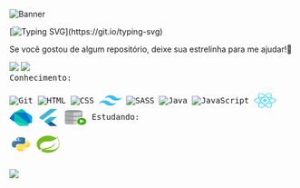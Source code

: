 ![Banner](https://github.com/felipecezar01/felipecezar01/blob/main/GIFs/megifzinho.gif?raw=true)

[![Typing SVG](https://readme-typing-svg.herokuapp.com/?color=00BB52&size=35&center=true&vCenter=true&width=1000&lines=HELLO,+MY+NAME+IS+FELIPE+CEZAR;I+am+a+Backend+Developer;Welcome+to+my+GitHub+Profile!)](https://git.io/typing-svg)

<p>Se você gostou de algum repositório, deixe sua estrelinha para me ajudar!🌟</p>
<div>
  <img height="160em" src="https://github-readme-stats.vercel.app/api?username=felipecezar01&show_icons=false&theme=tokyonight&_all_commits=true&count_private=true"/>
  <img height="160em" src="https://github-readme-stats.vercel.app/api/top-langs/?username=felipecezar01&layout=compact&langs_count=16&theme=tokyonight"/>
</div>

<!-- <div>
  <img align="center" alt="Javascript" height="30" width="40" src='https://cdn.jsdelivr.net/gh/devicons/devicon/icons/javascript/javascript-original.svg'/>
  <img align="center" alt="html" height="30" width="40" src='https://cdn.jsdelivr.net/gh/devicons/devicon/icons/html5/html5-original.svg'/>
  <img align="center" alt="css" height="30" width="40" src='https://cdn.jsdelivr.net/gh/devicons/devicon/icons/css3/css3-original.svg'/>
  <img align="center" alt="sass" height="30" width="40" src='https://cdn.jsdelivr.net/gh/devicons/devicon/icons/sass/sass-original.svg'/>
</div> -->
</div>
  <div style="display: inline_block;">
  <kbd align="center">
  <kbd>Conhecimento:</kbd>
    <br />
    <br />
  <img align="center" title="Git" alt="Git" height="30" width="40" src='https://cdn.jsdelivr.net/gh/devicons/devicon/icons/git/git-original.svg'>  
  <img align="center" title="HTML" alt="HTML" height="30" width="40" src='https://cdn.jsdelivr.net/gh/devicons/devicon/icons/html5/html5-original.svg'>
  <img align="center" title="CSS" alt="CSS" height="30" width="40" src='https://cdn.jsdelivr.net/gh/devicons/devicon/icons/css3/css3-original.svg'>
  <img align="center" title="Tailwind" alt="Tailwind" height="30" width="40" src="https://raw.githubusercontent.com/devicons/devicon/master/icons/tailwindcss/tailwindcss-original.svg">  
  <img align="center" title="SASS" alt="SASS" height="30" width="40" src='https://cdn.jsdelivr.net/gh/devicons/devicon/icons/sass/sass-original.svg'>
  <img align="center" title="Java" alt="Java" height="30" width="40" src='https://cdn.jsdelivr.net/gh/devicons/devicon/icons/java/java-original.svg'>
  <img align="center" title="JavaScript" alt="JavaScript" height="30" width="40" src='https://cdn.jsdelivr.net/gh/devicons/devicon/icons/javascript/javascript-original.svg'>
  <img align="center" title="React" alt="React" height="30" width="40" src="https://raw.githubusercontent.com/devicons/devicon/master/icons/react/react-original.svg">
  <img align="center" title="Dart" alt="Dart" height="30" width="40" src="https://raw.githubusercontent.com/devicons/devicon/master/icons/dart/dart-original.svg">
  <img align="center" title="Flutter" alt="Flutter" height="30" width="40" src="https://raw.githubusercontent.com/devicons/devicon/master/icons/flutter/flutter-original.svg">
  <img align="center" title="SQL" alt="SQL" height="30" width="40" src="https://raw.githubusercontent.com/devicons/devicon/master/icons/sqldeveloper/sqldeveloper-original.svg">  
  </kbd>
  <kbd align="center">
  <kbd>Estudando:</kbd>
    <br />
    <br /> 
<!--   <img align="center" title="NodeJS" alt="NodeJS" height="30" width="40" src="https://raw.githubusercontent.com/devicons/devicon/master/icons/nodejs/nodejs-plain.svg"> -->
  <img align="center" title="Python" alt="Python" height="30" width="40" src="https://raw.githubusercontent.com/devicons/devicon/master/icons/python/python-original.svg"> 
  <img align="center" title="Spring Boot" alt="Spring Boot" height="30" width="40" src="https://raw.githubusercontent.com/devicons/devicon/master/icons/spring/spring-original.svg">  
  </kbd>

##

<div>
  <a href="https://www.linkedin.com/in/felipecezarcruz/" target="_blank"><img src="https://img.shields.io/badge/LinkedIn-0077B5?style=for-the-badge&logo=linkedin&logoColor=white" target="_blank"></a>
</div>



